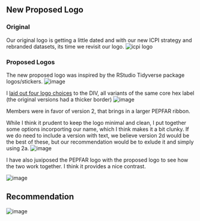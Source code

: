 ## New Proposed Logo

### Original
Our original logo is getting a little dated and with our new ICPI strategy and rebranded datasets, its time we revisit our logo.
![icpi logo](https://user-images.githubusercontent.com/8933069/35874114-a8709852-0b39-11e8-9b11-c2df73c7dd68.png)

### Proposed Logos
The new proposed logo was inspired by the RStudio Tidyverse package logos/stickers.
![image](https://user-images.githubusercontent.com/8933069/35951575-f6970802-0c49-11e8-8f78-b0af2ef25922.png)

I [laid out four logo choices](https://github.com/icpi-div/org/issues/29#issuecomment-363910124) to the DIV, all variants of the same core hex label (the original versions had a thicker border)
![image](https://user-images.githubusercontent.com/8933069/35951596-1221a30c-0c4a-11e8-9f71-05137385a7c9.png)

Members were in favor of version 2, that brings in a larger PEPFAR ribbon.

While I think it prudent to keep the logo minimal and clean, I put together some options incorporting our name, which I think makes it a bit clunky. If we do need to include a version with text, we believe version 2d would be the best of these, but our recommendation would be to exlude it and simply using 2a.
![image](https://user-images.githubusercontent.com/8933069/35951857-453ab066-0c4b-11e8-9587-9b4c889a536f.png)

I have also juxiposed the PEPFAR logo with the proposed logo to see how the two work together. I think it provides a nice contrast.

![image](https://user-images.githubusercontent.com/8933069/35951910-7d3da86a-0c4b-11e8-81b7-c4862fa2505d.png)

## Recommendation

![image](https://user-images.githubusercontent.com/8933069/35951986-ccee7d62-0c4b-11e8-9558-a82e34edfcff.png)
